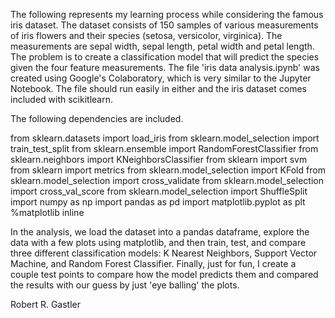 The following represents my learning process while considering the famous iris dataset.  The dataset consists of 150 samples of various measurements of iris flowers and their species (setosa, versicolor, virginica).  The measurements are sepal width, sepal length, petal width and petal length.  The problem is to create a classification model that will predict the species given the four feature measurements.  The file 'iris data analysis.ipynb' was created using Google's Colaboratory, which is very similar to the Jupyter Notebook.  The file should run easily in either and the iris dataset comes included with scikitlearn.

The following dependencies are included.

from sklearn.datasets import load_iris
from sklearn.model_selection import train_test_split
from sklearn.ensemble import RandomForestClassifier
from sklearn.neighbors import KNeighborsClassifier
from sklearn import svm
from sklearn import metrics
from sklearn.model_selection import KFold
from sklearn.model_selection import cross_validate
from sklearn.model_selection import cross_val_score
from sklearn.model_selection import ShuffleSplit
import numpy as np
import pandas as pd
import matplotlib.pyplot as plt
%matplotlib inline

In the analysis, we load the dataset into a pandas dataframe, explore the data with a few plots using matplotlib, and then train, test, and compare three different classification models: K Nearest Neighbors, Support Vector Machine, and Random Forest Classifier.  Finally, just for fun, I create a couple test points to compare how the model predicts them and compared the results with our guess by just 'eye balling' the plots.

Robert R. Gastler

